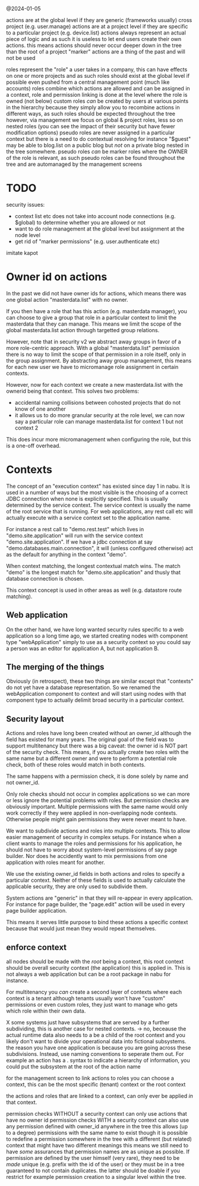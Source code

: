 @2024-01-05

actions are at the global level if they are generic (frameworks usually) cross project (e.g. user.manage)
actions are at a project level if they are specific to a particular project (e.g. device.list)
actions always represent an actual piece of logic and as such it is useless to let end users create their own actions. this means actions should never occur deeper down in the tree than the root of a project
"marker" actions are a thing of the past and will not be used

roles represent the "role" a user takes in a company, this can have effects on one or more projects and as such roles should exist at the global level
if possible even pushed from a central management point (much like accounts)
roles combine which actions are allowed and can be assigned in a context, role and permission linking is done at the level where the role is owned (not below)
custom roles _can_ be created by users at various points in the hierarchy because they simply allow you to recombine actions in different ways, as such roles should be expected throughout the tree
however, via management we focus on global & project roles, less so on nested roles (you can see the impact of their security but have fewer modification options)
pseudo roles are never assigned in a particular context but there is a need to do contextual resolving
for instance "$guest" may be able to blog.list on a public blog but _not_ on a private blog nested in the tree somewhere.
pseudo roles _can_ be marker roles where the OWNER of the role is relevant, as such pseudo roles can be found throughout the tree and are automanaged by the management screens


# TODO

security issues:

- context list etc does not take into account node connections (e.g. $global) to determine whether you are allowed or not
- want to do role management at the global level but assignment at the node level
- get rid of "marker permissions" (e.g. user.authenticate etc)

imitate kapot


# Owner id on actions

In the past we did not have owner ids for actions, which means there was one global action "masterdata.list" with no owner.

If you then have a role that has this action (e.g. masterdata manager), you can choose to give a group that role in a particular context to limit the masterdata that they can manage. This means we limit the scope of the global masterdata.list action through targetted group relations.

However, note that in security v2 we abstract away groups in favor of a more role-centric approach. With a global "masterdata.list" permission there is no way to limit the scope of that permission in a role itself, only in the group assignment. By abstracting away group management, this means for each new user we have to micromanage role assignment in certain contexts.

However, now for each context we create a new masterdata.list with the ownerid being that context. This solves two problems:

- accidental naming collisions between cohosted projects that do not know of one another
- it allows us to do more granular security at the role level, we can now say a particular role can manage masterdata.list for context 1 but not context 2

This does incur more micromanagement when configuring the role, but this is a one-off overhead.

# Contexts

The concept of an "execution context" has existed since day 1 in nabu. It is used in a number of ways but the most visible is the choosing of a correct JDBC connection when none is explicitly specified.
This is usually determined by the service context. The service context is usually the name of the root service that is running. For web applications, any rest call etc will actually execute with a service context set to the application name.

For instance a rest call to "demo.rest.test" which lives in "demo.site.application" will run with the service context "demo.site.application".
If we have a jdbc connection at say "demo.databases.main.connection", it will (unless configured otherwise) act as the default for anything in the context "demo".

When context matching, the longest contextual match wins. The match "demo" is the longest match for "demo.site.application" and thusly that database connection is chosen.

This context concept is used in other areas as well (e.g. datastore route matching).

## Web application

On the other hand, we have long wanted security rules specific to a web application so a long time ago, we started creating nodes with component type "webApplication" simply to use as a security context so you could say a person was an editor for application A, but not application B.

## The merging of the things

Obviously (in retrospect), these two things are similar except that "contexts" do not yet have a database representation.
So we renamed the webApplication component to context and will start using nodes with that component type to actually delimit broad security in a particular context.

## Security layout

Actions and roles have long been created without an owner_id although the field has existed for many years. The original goal of the field was to support multitenancy but there was a big caveat: the owner id is NOT part of the security check.
This means, if you actually create two roles with the same name but a different owner and were to perform a potential role check, both of these roles would match in both contexts.

The same happens with a permission check, it is done solely by name and not owner_id.

Only role checks should not occur in complex applications so we can more or less ignore the potential problems with roles.
But permission checks are obviously important. Multiple permissions with the same name would only work correctly if they were applied in non-overlapping node contexts. Otherwise people might gain permissions they were never meant to have.

We want to subdivide actions and roles into multiple contexts. This to allow easier management of security in complex setups. For instance when a client wants to manage the roles and permissions for his application, he should not have to worry about system-level permissions of say page builder.
Nor does he accidently want to mix permissions from one application with roles meant for another.

We use the existing owner_id fields in both actions and roles to specify a particular context. Neither of these fields is used to actually calculate the applicable security, they are only used to subdivide them.


System actions are "generic" in that they will re-appear in every application.
For instance for page builder, the "page.edit" action will be used in every page builder application.

This means it serves little purpose to bind these actions a specific context because that would just mean they would repeat themselves.



## enforce context

all nodes should be made with the _root_ being a context, this root context should be overall security context (the application) this is applied in.
This is not always a web application but can be a root package in nabu for instance.

For multitenancy you _can_ create a second layer of contexts where each context is a tenant although tenants usually won't have "custom" permissions or even custom roles, they just want to manage who gets which role within their own data.

X some systems just have subsystems that are served by a further subdividing, this is another case for nested contexts.
-> no, beceause the actual runtime data also needs to a be a child of the root context and you likely don't want to divide your operational data into fictional subsystems. the reason you have one application is because you are going across these subdivisions.
Instead, use naming conventions to seperate them out. For example an action has a . syntax to indicate a hierarchy of information, you could put the subsystem at the root of the action name

for the management screen to link actions to roles you can choose a context, this can be the most specific (tenant) context or the root context

the actions and roles that are linked to a context, can only ever be applied _in_ that context.


permission checks WITHOUT a security context can only use actions that have no owner id
permission checks WITH a security context can also use any permission defined with owner_id anywhere in the tree
this allows (up to a degree) permissions with the same name to exist though it is possible to redefine a permission somewhere in the tree with a different (but related) context that might have two different meanings
this means we still need to have _some_ assurances that permission names are as unique as possible. If permission are defined by the user himself (very rare), they need to be _made_ unique (e.g. prefix with the id of the user) or they must be in a tree guaranteed to not contain duplicates.
the latter should be doable if you restrict for example permission creation to a singular level within the tree.